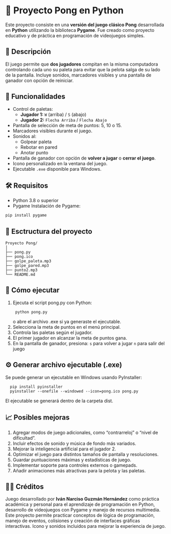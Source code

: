 # 🏓 Proyecto Pong en Python
Este proyecto consiste en una **versión del juego clásico Pong** desarrollada en **Python** utilizando la biblioteca **Pygame**. Fue creado como proyecto educativo y de práctica en programación de videojuegos simples.

## 📌 Descripción
El juego permite que **dos jugadores** compitan en la misma computadora controlando cada uno su paleta para evitar que la pelota salga de su lado de la pantalla. Incluye sonidos, marcadores visibles y una pantalla de ganador con opción de reiniciar.

## 🚀 Funcionalidades
- Control de paletas:
  - **Jugador 1:** `W` (arriba) / `S` (abajo)
  - **Jugador 2:** `Flecha Arriba` / `Flecha Abajo`
- Pantalla de selección de meta de puntos: 5, 10 o 15.
- Marcadores visibles durante el juego.
- Sonidos al:
  - Golpear paleta
  - Rebotar en pared
  - Anotar punto
- Pantalla de ganador con opción de **volver a jugar** o **cerrar el juego**.
- Icono personalizado en la ventana del juego.
- Ejecutable `.exe` disponible para Windows.

## 🛠️ Requisitos
- Python 3.8 o superior
- Pygame
Instalación de Pygame:

```bash
pip install pygame
```
## 📂 Esctructura del proyecto
```
Proyecto Pong/
│
├── pong.py
├── pong.ico
├── golpe_paleta.mp3
├── golpe_pared.mp3
├── punto2.mp3
└── README.md
```

## 📖 Cómo ejecutar
1. Ejecuta el script pong.py con Python:
    ```
     python pong.py
    ```
   o abre el archivo .exe si ya generaste el ejecutable.
2. Selecciona la meta de puntos en el menú principal.
3. Controla las paletas según el jugador.
4. El primer jugador en alcanzar la meta de puntos gana.
5. En la pantalla de ganador, presiona:
    `s` para volver a jugar
    `n` para salir del juego

## ⚙️ Generar archivo ejecutable (.exe)
Se puede generar un ejecutable en Windows usando PyInstaller:
```
  pip install pyinstaller
  pyinstaller --onefile --windowed --icon=pong.ico pong.py
```
El ejecutable se generará dentro de la carpeta dist.

## 📈 Posibles mejoras
1. Agregar modos de juego adicionales, como “contrarreloj” o “nivel de dificultad”.
2. Incluir efectos de sonido y música de fondo más variados.
3. Mejorar la inteligencia artificial para el jugador 2.
4. Optimizar el juego para distintos tamaños de pantalla y resoluciones.
5. Guardar puntuaciones máximas y estadísticas de juego.
6. Implementar soporte para controles externos o gamepads.
7. Añadir animaciones más atractivas para la pelota y las paletas.

## 👨‍💻 Créditos
Juego desarrollado por **Iván Narciso Guzmán Hernández** como práctica académica y personal para el aprendizaje de programación en Python, desarrollo de videojuegos con Pygame y manejo de recursos multimedia. Este proyecto permite practicar conceptos de lógica de programación, manejo de eventos, colisiones y creación de interfaces gráficas interactivas.
Icono y sonidos incluidos para mejorar la experiencia de juego.
